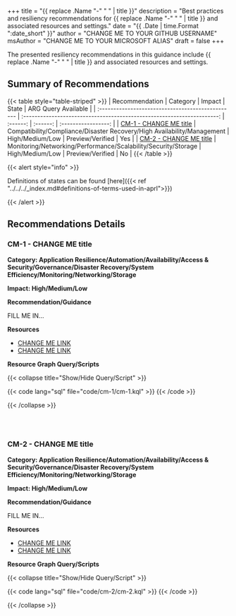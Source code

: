 +++
title = "{{ replace .Name "-" " " | title }}"
description = "Best practices and resiliency recommendations for {{ replace .Name "-" " " | title }} and associated resources and settings."
date = "{{ .Date | time.Format ":date_short" }}"
author = "CHANGE ME TO YOUR GITHUB USERNAME"
msAuthor = "CHANGE ME TO YOUR MICROSOFT ALIAS"
draft = false
+++

The presented resiliency recommendations in this guidance include {{ replace .Name "-" " " | title }} and associated resources and settings.

## Summary of Recommendations

{{< table style="table-striped" >}}
| Recommendation                                    |  Category                                                               |  Impact         |  State            | ARG Query Available |
| :------------------------------------------------ | :---------------------------------------------------------------------: | :------:        | :------:          | :-----------------: |
| [CM-1 - CHANGE ME title](#cm-1---change-me-title) | Compatibility/Compliance/Disaster Recovery/High Availability/Management | High/Medium/Low | Preview/Verified  |         Yes         |
| [CM-2 - CHANGE ME title](#cm-2---change-me-title) | Monitoring/Networking/Performance/Scalability/Security/Storage          | High/Medium/Low | Preview/Verified  |         No          |
{{< /table >}}

{{< alert style="info" >}}

Definitions of states can be found [here]({{< ref "../../../_index.md#definitions-of-terms-used-in-aprl">}})

{{< /alert >}}

## Recommendations Details

### CM-1 - CHANGE ME title

**Category: Application Resilience/Automation/Availability/Access & Security/Governance/Disaster Recovery/System Efficiency/Monitoring/Networking/Storage**

**Impact: High/Medium/Low**

**Recommendation/Guidance**

FILL ME IN...

**Resources**

- [CHANGE ME LINK](https://aka.ms)
- [CHANGE ME LINK](https://aka.ms)

**Resource Graph Query/Scripts**

{{< collapse title="Show/Hide Query/Script" >}}

{{< code lang="sql" file="code/cm-1/cm-1.kql" >}} {{< /code >}}

{{< /collapse >}}

<br><br>

### CM-2 - CHANGE ME title

**Category: Application Resilience/Automation/Availability/Access & Security/Governance/Disaster Recovery/System Efficiency/Monitoring/Networking/Storage**

**Impact: High/Medium/Low**

**Recommendation/Guidance**

FILL ME IN...

**Resources**

- [CHANGE ME LINK](https://aka.ms)
- [CHANGE ME LINK](https://aka.ms)

**Resource Graph Query/Scripts**

{{< collapse title="Show/Hide Query/Script" >}}

{{< code lang="sql" file="code/cm-2/cm-2.kql" >}} {{< /code >}}

{{< /collapse >}}

<br><br>

